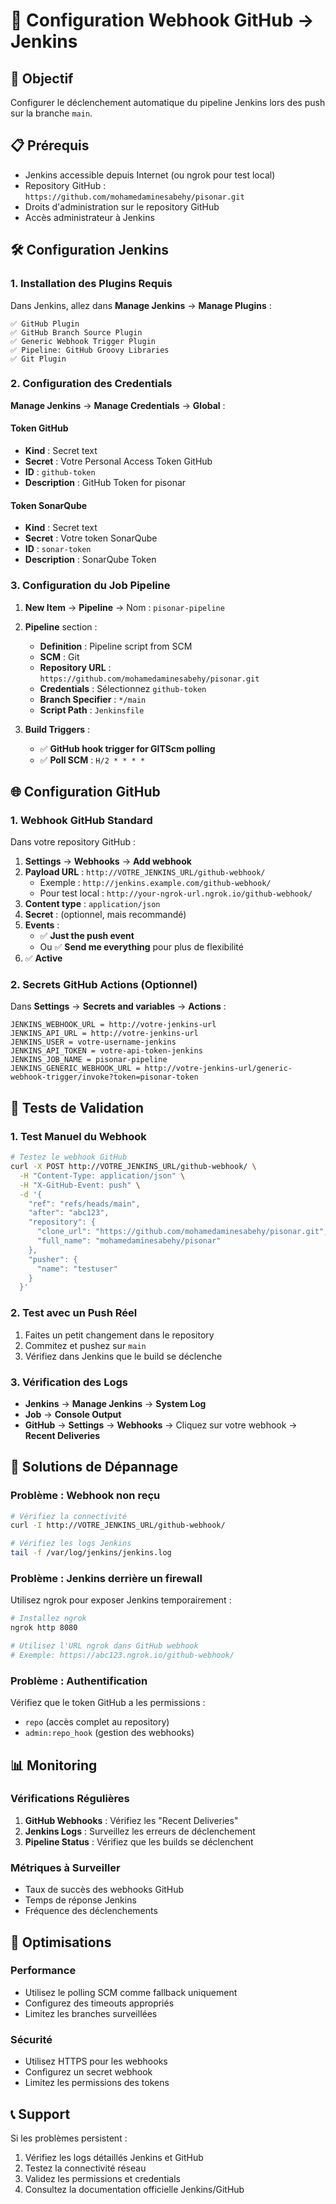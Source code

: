 # 🔗 Configuration Webhook GitHub → Jenkins

## 🎯 Objectif
Configurer le déclenchement automatique du pipeline Jenkins lors des push sur la branche `main`.

## 📋 Prérequis
- Jenkins accessible depuis Internet (ou ngrok pour test local)
- Repository GitHub : `https://github.com/mohamedaminesabehy/pisonar.git`
- Droits d'administration sur le repository GitHub
- Accès administrateur à Jenkins

## 🛠️ Configuration Jenkins

### 1. Installation des Plugins Requis
Dans Jenkins, allez dans **Manage Jenkins** → **Manage Plugins** :
```
✅ GitHub Plugin
✅ GitHub Branch Source Plugin
✅ Generic Webhook Trigger Plugin
✅ Pipeline: GitHub Groovy Libraries
✅ Git Plugin
```

### 2. Configuration des Credentials
**Manage Jenkins** → **Manage Credentials** → **Global** :

#### Token GitHub
- **Kind** : Secret text
- **Secret** : Votre Personal Access Token GitHub
- **ID** : `github-token`
- **Description** : GitHub Token for pisonar

#### Token SonarQube
- **Kind** : Secret text  
- **Secret** : Votre token SonarQube
- **ID** : `sonar-token`
- **Description** : SonarQube Token

### 3. Configuration du Job Pipeline
1. **New Item** → **Pipeline** → Nom : `pisonar-pipeline`
2. **Pipeline** section :
   - **Definition** : Pipeline script from SCM
   - **SCM** : Git
   - **Repository URL** : `https://github.com/mohamedaminesabehy/pisonar.git`
   - **Credentials** : Sélectionnez `github-token`
   - **Branch Specifier** : `*/main`
   - **Script Path** : `Jenkinsfile`

3. **Build Triggers** :
   - ✅ **GitHub hook trigger for GITScm polling**
   - ✅ **Poll SCM** : `H/2 * * * *`

## 🌐 Configuration GitHub

### 1. Webhook GitHub Standard
Dans votre repository GitHub :

1. **Settings** → **Webhooks** → **Add webhook**
2. **Payload URL** : `http://VOTRE_JENKINS_URL/github-webhook/`
   - Exemple : `http://jenkins.example.com/github-webhook/`
   - Pour test local : `http://your-ngrok-url.ngrok.io/github-webhook/`
3. **Content type** : `application/json`
4. **Secret** : (optionnel, mais recommandé)
5. **Events** : 
   - ✅ **Just the push event**
   - Ou ✅ **Send me everything** pour plus de flexibilité
6. ✅ **Active**

### 2. Secrets GitHub Actions (Optionnel)
Dans **Settings** → **Secrets and variables** → **Actions** :

```
JENKINS_WEBHOOK_URL = http://votre-jenkins-url
JENKINS_API_URL = http://votre-jenkins-url
JENKINS_USER = votre-username-jenkins
JENKINS_API_TOKEN = votre-api-token-jenkins
JENKINS_JOB_NAME = pisonar-pipeline
JENKINS_GENERIC_WEBHOOK_URL = http://votre-jenkins-url/generic-webhook-trigger/invoke?token=pisonar-token
```

## 🧪 Tests de Validation

### 1. Test Manuel du Webhook
```bash
# Testez le webhook GitHub
curl -X POST http://VOTRE_JENKINS_URL/github-webhook/ \
  -H "Content-Type: application/json" \
  -H "X-GitHub-Event: push" \
  -d '{
    "ref": "refs/heads/main",
    "after": "abc123",
    "repository": {
      "clone_url": "https://github.com/mohamedaminesabehy/pisonar.git",
      "full_name": "mohamedaminesabehy/pisonar"
    },
    "pusher": {
      "name": "testuser"
    }
  }'
```

### 2. Test avec un Push Réel
1. Faites un petit changement dans le repository
2. Commitez et pushez sur `main`
3. Vérifiez dans Jenkins que le build se déclenche

### 3. Vérification des Logs
- **Jenkins** → **Manage Jenkins** → **System Log**
- **Job** → **Console Output**
- **GitHub** → **Settings** → **Webhooks** → Cliquez sur votre webhook → **Recent Deliveries**

## 🔧 Solutions de Dépannage

### Problème : Webhook non reçu
```bash
# Vérifiez la connectivité
curl -I http://VOTRE_JENKINS_URL/github-webhook/

# Vérifiez les logs Jenkins
tail -f /var/log/jenkins/jenkins.log
```

### Problème : Jenkins derrière un firewall
Utilisez ngrok pour exposer Jenkins temporairement :
```bash
# Installez ngrok
ngrok http 8080

# Utilisez l'URL ngrok dans GitHub webhook
# Exemple: https://abc123.ngrok.io/github-webhook/
```

### Problème : Authentification
Vérifiez que le token GitHub a les permissions :
- `repo` (accès complet au repository)
- `admin:repo_hook` (gestion des webhooks)

## 📊 Monitoring

### Vérifications Régulières
1. **GitHub Webhooks** : Vérifiez les "Recent Deliveries"
2. **Jenkins Logs** : Surveillez les erreurs de déclenchement
3. **Pipeline Status** : Vérifiez que les builds se déclenchent

### Métriques à Surveiller
- Taux de succès des webhooks GitHub
- Temps de réponse Jenkins
- Fréquence des déclenchements

## 🚀 Optimisations

### Performance
- Utilisez le polling SCM comme fallback uniquement
- Configurez des timeouts appropriés
- Limitez les branches surveillées

### Sécurité
- Utilisez HTTPS pour les webhooks
- Configurez un secret webhook
- Limitez les permissions des tokens

## 📞 Support
Si les problèmes persistent :
1. Vérifiez les logs détaillés Jenkins et GitHub
2. Testez la connectivité réseau
3. Validez les permissions et credentials
4. Consultez la documentation officielle Jenkins/GitHub